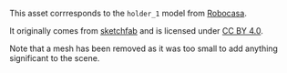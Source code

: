 This asset corrresponds to the `holder_1` model from [Robocasa](https://github.com/robocasa/robocasa).

It originally comes from [sketchfab](https://sketchfab.com/3d-models/kitchen-utensils-in-the-pot-f7dd54326edc4f1b99aa6610f872e723) and is licensed under [CC BY 4.0](https://creativecommons.org/licenses/by/4.0/).

Note that a mesh has been removed as it was too small to add anything significant to the scene.

